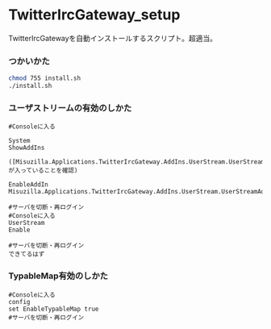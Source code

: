 TwitterIrcGateway_setup
=======================

TwitterIrcGatewayを自動インストールするスクリプト。超適当。

### つかいかた
```bash
chmod 755 install.sh
./install.sh
```

### ユーザストリームの有効のしかた
```
#Consoleに入る

System
ShowAddIns

([Misuzilla.Applications.TwitterIrcGateway.AddIns.UserStream.UserStreamAddIn]が入っていることを確認)

EnableAddIn Misuzilla.Applications.TwitterIrcGateway.AddIns.UserStream.UserStreamAddIn

#サーバを切断・再ログイン
#Consoleに入る
UserStream
Enable

#サーバを切断・再ログイン
できてるはず

```
### TypableMap有効のしかた

```
#Consoleに入る
config
set EnableTypableMap true
#サーバを切断・再ログイン
```

